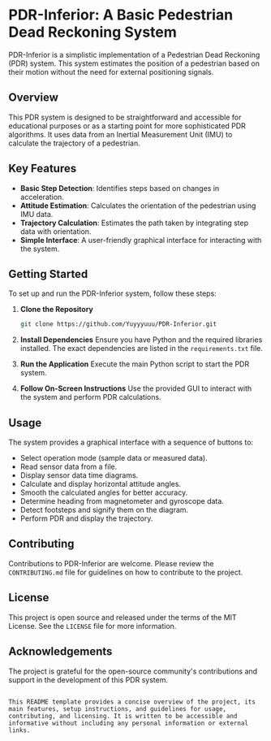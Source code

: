 # PDR-Inferior: A Basic Pedestrian Dead Reckoning System

PDR-Inferior is a simplistic implementation of a Pedestrian Dead Reckoning (PDR) system. This system estimates the position of a pedestrian based on their motion without the need for external positioning signals.

## Overview

This PDR system is designed to be straightforward and accessible for educational purposes or as a starting point for more sophisticated PDR algorithms. It uses data from an Inertial Measurement Unit (IMU) to calculate the trajectory of a pedestrian.

## Key Features

- **Basic Step Detection**: Identifies steps based on changes in acceleration.
- **Attitude Estimation**: Calculates the orientation of the pedestrian using IMU data.
- **Trajectory Calculation**: Estimates the path taken by integrating step data with orientation.
- **Simple Interface**: A user-friendly graphical interface for interacting with the system.

## Getting Started

To set up and run the PDR-Inferior system, follow these steps:

1. **Clone the Repository**
   ```bash
   git clone https://github.com/Yuyyyuuu/PDR-Inferior.git
   ```

2. **Install Dependencies**
   Ensure you have Python and the required libraries installed. The exact dependencies are listed in the `requirements.txt` file.

3. **Run the Application**
   Execute the main Python script to start the PDR system.

4. **Follow On-Screen Instructions**
   Use the provided GUI to interact with the system and perform PDR calculations.

## Usage

The system provides a graphical interface with a sequence of buttons to:
- Select operation mode (sample data or measured data).
- Read sensor data from a file.
- Display sensor data time diagrams.
- Calculate and display horizontal attitude angles.
- Smooth the calculated angles for better accuracy.
- Determine heading from magnetometer and gyroscope data.
- Detect footsteps and signify them on the diagram.
- Perform PDR and display the trajectory.

## Contributing

Contributions to PDR-Inferior are welcome. Please review the `CONTRIBUTING.md` file for guidelines on how to contribute to the project.

## License

This project is open source and released under the terms of the MIT License. See the `LICENSE` file for more information.

## Acknowledgements

The project is grateful for the open-source community's contributions and support in the development of this PDR system.
```

This README template provides a concise overview of the project, its main features, setup instructions, and guidelines for usage, contributing, and licensing. It is written to be accessible and informative without including any personal information or external links.
